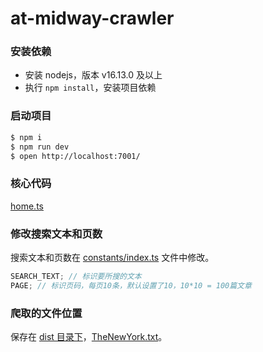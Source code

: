 # at-midway-crawler

### 安装依赖

- 安装 nodejs，版本 v16.13.0 及以上
- 执行 `npm install`，安装项目依赖

### 启动项目

```bash
$ npm i
$ npm run dev
$ open http://localhost:7001/
```

### 核心代码

[home.ts](./src/controller/home.ts)

### 修改搜索文本和页数

搜索文本和页数在 [constants/index.ts](./src/constants/index.ts) 文件中修改。

```javascript
SEARCH_TEXT; // 标识要所搜的文本
PAGE; // 标识页码，每页10条，默认设置了10，10*10 = 100篇文章
```

### 爬取的文件位置

保存在 [dist 目录下](./dist/)，[TheNewYork.txt](./dist/TheNewYork.txt)。

